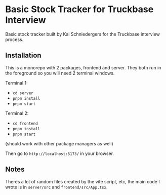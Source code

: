 # Basic Stock Tracker for Truckbase Interview

Basic stock tracker built by Kai Schniedergers for the Truckbase interview process.

## Installation
This is a monorepo with 2 packages, frontend and server. They both run in the foreground so you will need 2 terminal windows.

Terminal 1:
- `cd server`
- `pnpm install`
- `pnpm start`

Terminal 2:
- `cd frontend`
- `pnpm install`
- `pnpm start`

(should work with other package managers as well)

Then go to `http://localhost:5173/` in your browser.

## Notes
Theres a lot of random files created by the vite script, etc, the main code I wrote is in `server/src` and `frontend/src/App.tsx`.